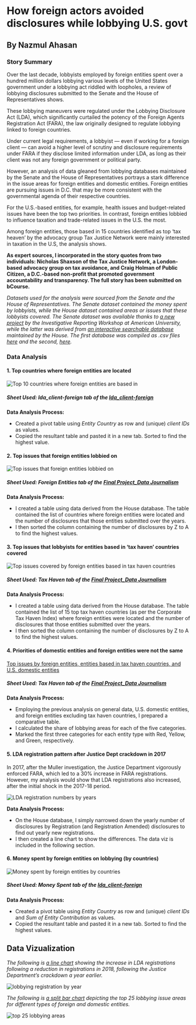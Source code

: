 # How foreign actors avoided disclosures while lobbying U.S. govt
## By Nazmul Ahasan

### Story Summary

Over the last decade, lobbyists employed by foreign entities spent over a hundred million dollars lobbying various levels of the United States government under a lobbying act riddled with loopholes, a review of lobbying disclosures submitted to the Senate and the House of Representatives shows.

These lobbying maneuvers were regulated under the Lobbying Disclosure Act (LDA), which significantly curtailed the potency of the Foreign Agents Registration Act (FARA), the law originally designed to regulate lobbying linked to foreign countries. 

Under current legal requirements, a lobbyist — even if working for a foreign client — can avoid a higher level of scrutiny and disclosure requirements under FARA if they disclose limited information under LDA, as long as their client was not any foreign government or political party.

However, an analysis of data gleaned from lobbying databases maintained by the Senate and the House of Representatives portrays a stark difference in the issue areas for foreign entities and domestic entities. Foreign entities are pursuing issues in D.C. that may be more consistent with the governmental agenda of their respective countries.

For the U.S.-based entities, for example, health issues and budget-related issues have been the top two priorities. In contrast, foreign entities lobbied to influence taxation and trade-related issues in the U.S. the most.

Among foreign entities, those based in 15 countries identified as top ‘tax heaven’ by the advocacy group Tax Justice Network were mainly interested in taxation in the U.S, the analysis shows. 

**As expert sources, I incorporated in the story quotes from two individuals: Nicholas Shaxson of the Tax Justice Network, a London-based advocacy group on tax avoidance, and Craig Holman of Public Citizen, a D.C.-based non-profit that promoted government accountability and transparency. The full story has been submitted on bCourse.**

*Datasets used for the analysis were sourced from the Senate and the House of Representatives. The Senate dataset contained the money spent by lobbyists, while the House dataset contained areas or issues that these lobbyists covered. The Senate dataset was available thanks to [a new project](https://publicaccountability.org/datasets/427/foreign-entities/#) by the Investigative Reporting Workshop at American University, while the latter was derived from [an interactive searchable database](https://disclosurespreview.house.gov/) maintained by the House. The first database was compiled as .csv files [here](https://github.com/the-nazmul/j296/blob/main/lda_client-foreign%20.csv) and the second, [here](https://github.com/the-nazmul/j296/blob/main/Final_assignment_Data_journalism%20-%20General%20Data.csv).*




### Data Analysis

#### 1. Top countries where foreign entities are located

![Top 10 countries where foreign entities are based in](https://github.com/the-nazmul/j296/blob/main/Screen%20Shot%202022-05-04%20at%201.18.51%20AM.png)

##### Sheet Used: *lda_client-foreign* tab of the [*lda_client-foreign*](https://github.com/the-nazmul/j296/blob/main/lda_client-foreign%20.csv) 
**Data Analysis Process:**
- Created a pivot table using *Entity Country* as row and (unique) *client IDs* as values.
- Copied the resultant table and pasted it in a new tab. Sorted to find the highest value. 

#### 2. Top issues that foreign entities lobbied on

![Top issues that foreign entities lobbied on](https://github.com/the-nazmul/j296/blob/main/Screen%20Shot%202022-05-04%20at%201.29.59%20AM.png)

##### Sheet Used: *Foreign Entities* tab of the [*Final Project_Data Journalism*](https://github.com/the-nazmul/j296/blob/main/Final_assignment_Data_journalism%20-%20General%20Data.csv) 

**Data Analysis Process:**
- I created a table using data derived from the House database. The table contained the list of countries where foreign entities were located and the number of disclosures that those entities submitted over the years. 
- I then sorted the column containing the number of disclosures by Z to A to find the highest values.

#### 3. Top issues that lobbyists for entities based in ‘tax haven’ countries covered

![Top issues covered by foreign entities based in tax haven countries](https://github.com/the-nazmul/j296/blob/main/Screen%20Shot%202022-05-04%20at%201.41.57%20AM.png)

##### Sheet Used: *Tax Haven* tab of the [*Final Project_Data Journalism*](https://github.com/the-nazmul/j296/blob/main/Final_assignment_Data_journalism%20-%20General%20Data.csv) 


**Data Analysis Process:**
- I created a table using data derived from the House database. The table contained the list of 15 top tax haven countries (as per the Corporate Tax Haven Index) where foreign entities were located and the number of disclosures that those entities submitted over the years. 
- I then sorted the column containing the number of disclosures by Z to A to find the highest values.

#### 4. Priorities of domestic entities and foreign entities were not the same

[Top issues by foreign entities, entities based in tax haven countries, and U.S. domestic entities](https://github.com/the-nazmul/j296/blob/main/Screen%20Shot%202022-05-04%20at%201.54.23%20AM.png)

##### Sheet Used: *Tax Haven* tab of the [*Final Project_Data Journalism*](https://github.com/the-nazmul/j296/blob/main/Final_assignment_Data_journalism%20-%20General%20Data.csv) 

**Data Analysis Process:**
- Employing the previous analysis on general data, U.S. domestic entities, and foreign entities excluding tax haven countries, I prepared a comparative table.
- I calculated the share of lobbying areas for each of the five categories.
- Marked the first three categories for each entity type with Red, Yellow, and Green, respectively.

#### 5. LDA registration pattern after Justice Dept crackdown in 2017

In 2017, after the Muller investigation, the Justice Department vigorously enforced FARA, which led to a 30% increase in FARA registrations. However, my analysis would show that LDA registrations also increased, after the initial shock in the 2017-18 period.

![LDA registration numbers by years](https://github.com/the-nazmul/j296/blob/main/Screen%20Shot%202022-05-04%20at%201.58.59%20AM.png)

**Data Analysis Process:**
- On the House database, I simply narrowed down the yearly number of disclosures by Registration (and Registration Amended) disclosures to find out yearly new registrations.
- I then created a line chart to show the differences. The data viz is included in the following section.

#### 6. Money spent by foreign entities on lobbying (by countries)

![Money spent by foreign entities by countries](https://github.com/the-nazmul/j296/blob/main/Screen%20Shot%202022-05-04%20at%202.09.58%20AM.png)

##### Sheet Used: *Money Spent* tab of the [*lda_client-foreign*](https://github.com/the-nazmul/j296/blob/main/lda_client-foreign%20.csv) 

**Data Analysis Process:**
- Created a pivot table using *Entity Country* as row and (unique) *client IDs* and *Sum of Entity Contribution* as values.
- Copied the resultant table and pasted it in a new tab. Sorted to find the highest values. 


## Data Vizualization

*The following is [a line chart](https://datawrapper.dwcdn.net/JynIC/1/) showing the increase in LDA registrations following a reduction in registrations in 2018, following the Justice Department’s crackdown a year earlier.*

![lobbying registration by year](https://github.com/the-nazmul/j296/blob/main/lda-disclosures-by-years.png)

*The following is [a split bar chart](https://datawrapper.dwcdn.net/1Ossc/1/) depicting the top 25 lobbying issue areas for different types of foreign and domestic entities.*

![top 25 lobbying areas](https://github.com/the-nazmul/j296/blob/main/top-areas-lobbying.png)
